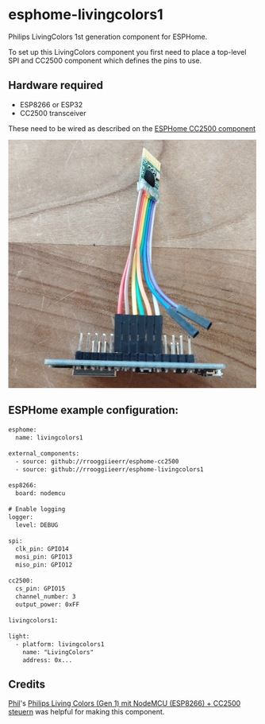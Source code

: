 # esphome-livingcolors1
Philips LivingColors 1st generation component for ESPHome.

To set up this LivingColors component you first need to place a top-level SPI and CC2500 component which defines the pins to use.

## Hardware required
- ESP8266 or ESP32
- CC2500 transceiver

These need to be wired as described on the [ESPHome CC2500 component](https://github.com/rrooggiieerr/esphome-cc2500)

![](wiring3.jpg)

## ESPHome example configuration:
```
esphome:
  name: livingcolors1

external_components:
  - source: github://rrooggiieerr/esphome-cc2500
  - source: github://rrooggiieerr/esphome-livingcolors1

esp8266:
  board: nodemcu

# Enable logging
logger:
  level: DEBUG

spi:
  clk_pin: GPIO14
  mosi_pin: GPIO13
  miso_pin: GPIO12

cc2500:
  cs_pin: GPIO15
  channel_number: 3
  output_power: 0xFF

livingcolors1:

light:
  - platform: livingcolors1
    name: "LivingColors"
    address: 0x...
```

## Credits
[Phil](https://github.com/philipplive)'s [Philips Living Colors (Gen 1) mit NodeMCU (ESP8266) + CC2500 steuern](https://github.com/philipplive/Philips-Living-Colors-Gen1-with-NodeMCU) was helpful for making this component.